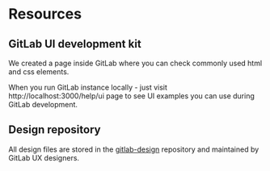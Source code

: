# Resources

## GitLab UI development kit

We created a page inside GitLab where you can check commonly used html and css elements.

When you run GitLab instance locally - just visit http://localhost:3000/help/ui page to see UI examples
you can use during GitLab development.

## Design repository

All design files are stored in the [gitlab-design](https://gitlab.com/gitlab-org/gitlab-design)
repository and maintained by GitLab UX designers.